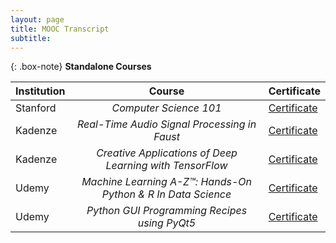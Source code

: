```yaml
---
layout: page
title: MOOC Transcript
subtitle: 
---
```



{: .box-note}
**Standalone Courses**



| **Institution** | **Course**              | **Certificate** |
| :------ |:----------------------: |:--- |
| Stanford | *Computer Science 101* | [Certificate](https://prod-cert-bucket.s3.amazonaws.com/downloads/51cd05dc05a54d99a43b7b7556a1fe89/Statement.pdf) |
| Kadenze | *Real-Time Audio Signal Processing in Faust* |[Certificate](https://www.kadenze.com/certificates/X5LB54WZ) |
| Kadenze | *Creative Applications of Deep Learning with TensorFlow* |[Certificate](https://www.kadenze.com/certificates/verified/S8RAG5MS?utm_campaign=certificate_share&utm_content=certificate%3DS8RAG5MS&utm_medium=share&utm_source=kadenze)|
| Udemy | *Machine Learning A-Z™: Hands-On Python & R In Data Science* |[Certificate](http://ude.my/UC-LQCF5JY4) |
| Udemy | *Python GUI Programming Recipes using PyQt5* |[Certificate](http://ude.my/UC-HISPK06G) |

